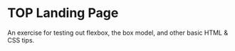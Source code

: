 # TOP Landing Page

An exercise for testing out flexbox, the box model, and other basic HTML & CSS tips.